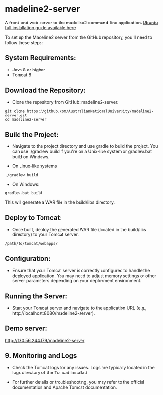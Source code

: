 # madeline2-server
A front-end web server to the madeline2 command-line application. 
[Ubuntu full installation guide available here](INSTALLAION_UBUNTU.MD)

To set up the Madeline2 server from the GitHub repository, you'll need to follow these steps:

## System Requirements:

* Java 8 or higher
* Tomcat 8

## Download the Repository:

* Clone the repository from GitHub: madeline2-server.

```
git clone https://github.com/AustralianNationalUniversity/madeline2-server.git
cd madeline2-server
```

## Build the Project:

* Navigate to the project directory and use gradle to build the project. You can use ./gradlew build if you're on a Unix-like system or gradlew.bat build on Windows.

- On Linux-like systems
```
./gradlew build
```

- On Windows:
```
gradlew.bat build
```

This will generate a WAR file in the build/libs directory.

## Deploy to Tomcat:

* Once built, deploy the generated WAR file (located in the build/libs directory) to your Tomcat server.

```
/path/to/tomcat/webapps/
```

## Configuration:

* Ensure that your Tomcat server is correctly configured to handle the deployed application. You may need to adjust memory settings or other server parameters depending on your deployment environment.

## Running the Server:

* Start your Tomcat server and navigate to the application URL (e.g., http://localhost:8080/madeline2-server).

## Demo server:

http://130.56.244.179/madeline2-server


## 9. Monitoring and Logs

* Check the Tomcat logs for any issues. Logs are typically located in the logs directory of the Tomcat installati

- For further details or troubleshooting, you may refer to the official documentation and Apache Tomcat documentation.
